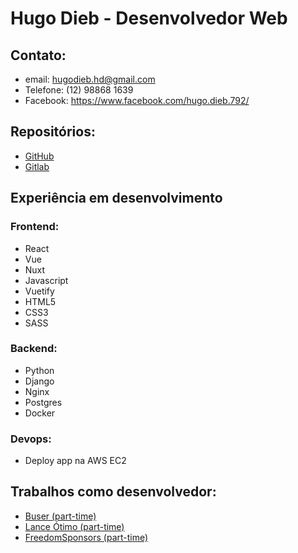 # Hugo Dieb - Desenvolvedor Web
## Contato:
* email: hugodieb.hd@gmail.com
* Telefone: (12) 98868 1639
* Facebook: https://www.facebook.com/hugo.dieb.792/

## Repositórios:
* [GitHub](https://github.com/hugodieb/)
* [Gitlab](https://gitlab.com/hugodieb/)

## Experiência em desenvolvimento
### Frontend:
* React
* Vue
* Nuxt
* Javascript
* Vuetify
* HTML5
* CSS3
* SASS

### Backend:
* Python
* Django
* Nginx
* Postgres
* Docker

### Devops:
* Deploy app na AWS EC2

## Trabalhos como desenvolvedor:
* [Buser (part-time)](https://www.buser.com.br/)
* [Lance Ótimo (part-time)](https://lanceotimo.com/)
* [FreedomSponsors (part-time)](https://freedomsponsors.org/)





